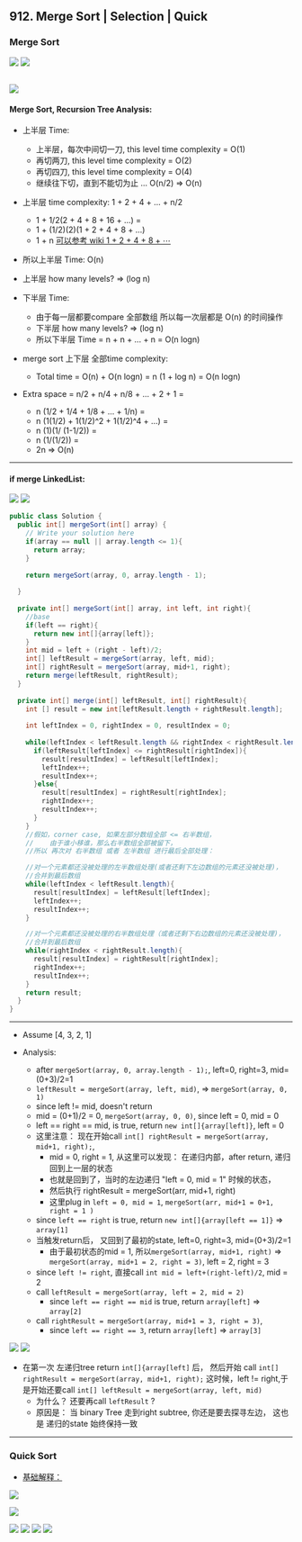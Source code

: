 ## 912. Merge Sort | Selection | Quick

### Merge Sort

![](img/2020-05-05-19-10-31.png)
![](img/2020-05-05-19-10-54.png)

![](img/2020-05-05-19-11-52.png)
---

#### Merge Sort, Recursion Tree Analysis:

- 上半层 Time: 
  - 上半层，每次中间切一刀, this level time complexity = O(1)
  - 再切两刀, this level time complexity = O(2)
  - 再切四刀, this level time complexity = O(4)
  - 继续往下切，直到不能切为止 ...            O(n/2) => O(n)

- 上半层 time complexity: 1 + 2 + 4 + ... + n/2 
  - 1 + 1/2(2 + 4 + 8 + 16 + ...) =
  - 1 + (1/2)(2)(1 + 2 + 4 + 8 + ...)
  - 1 + n          [可以参考 wiki 1 + 2 + 4 + 8 + ⋯](https://en.wikipedia.org/wiki/1_%2B_2_%2B_4_%2B_8_%2B_%E2%8B%AF)

- 所以上半层 Time: O(n)

- 上半层 how many levels? => (log n)


- 下半层 Time:
  - 由于每一层都要compare 全部数组 所以每一次层都是 O(n) 的时间操作
  - 下半层 how many levels? => (log n)
  - 所以下半层 Time = n + n + ... + n = O(n logn)


- merge sort 上下层 全部time complexity:
  - Total time = O(n) + O(n logn) = n (1 + log n) = O(n logn)


- Extra space = n/2 + n/4 + n/8 + ... + 2 + 1 =
  - n (1/2 + 1/4 + 1/8 + ... + 1/n) =
  - n (1(1/2) + 1(1/2)^2 + 1(1/2)^4 + ...) = 
  - n (1)(1/ (1-1/2)) =
  - n (1/(1/2)) =
  - 2n => O(n)

---

#### if merge LinkedList:

![](img/2020-05-05-19-13-00.png)
![](img/2020-05-05-19-13-49.png)

```java
public class Solution {
  public int[] mergeSort(int[] array) {
    // Write your solution here
    if(array == null || array.length <= 1){
      return array;
    }
    
    return mergeSort(array, 0, array.length - 1);
    
  }
  
  private int[] mergeSort(int[] array, int left, int right){
    //base
    if(left == right){
      return new int[]{array[left]};
    }
    int mid = left + (right - left)/2;
    int[] leftResult = mergeSort(array, left, mid);
    int[] rightResult = mergeSort(array, mid+1, right);
    return merge(leftResult, rightResult);
  }
  
  private int[] merge(int[] leftResult, int[] rightResult){
    int [] result = new int[leftResult.length + rightResult.length];
    
    int leftIndex = 0, rightIndex = 0, resultIndex = 0;
    
    while(leftIndex < leftResult.length && rightIndex < rightResult.length){
      if(leftResult[leftIndex] <= rightResult[rightIndex]){
        result[resultIndex] = leftResult[leftIndex];
        leftIndex++;
        resultIndex++;
      }else{
        result[resultIndex] = rightResult[rightIndex];
        rightIndex++;
        resultIndex++;
      }
    }
    //假如，corner case, 如果左部分数组全部 <= 右半数组， 
    //    由于谁小移谁，那么右半数组全部被留下，
    //所以 再次对 右半数组 或者 左半数组 进行最后全部处理：

    //对一个元素都还没被处理的左半数组处理(或者还剩下左边数组的元素还没被处理)，
    //合并到最后数组
    while(leftIndex < leftResult.length){
      result[resultIndex] = leftResult[leftIndex];
      leftIndex++;
      resultIndex++;
    }

    //对一个元素都还没被处理的右半数组处理（或者还剩下右边数组的元素还没被处理)，
    //合并到最后数组
    while(rightIndex < rightResult.length){
      result[resultIndex] = rightResult[rightIndex];
      rightIndex++;
      resultIndex++;
    }
    return result;
  }
}

```
---

- Assume [4, 3, 2, 1]

- Analysis:
  - after `mergeSort(array, 0, array.length - 1);`, left=0, right=3, mid=(0+3)/2=1
  - `leftResult = mergeSort(array, left, mid)`, => `mergeSort(array, 0, 1)`
  - since left != mid, doesn't return 
  - mid = (0+1)/2 = 0, `mergeSort(array, 0, 0)`, since left = 0, mid = 0
  - left == right == mid, is true, return `new int[]{array[left]}`, left = 0
  - 这里注意： 现在开始call `int[] rightResult = mergeSort(array, mid+1, right);`, 
    - mid = 0, right = 1, 从这里可以发现： 在递归内部，after return, 递归回到上一层的状态
    - 也就是回到了，当时的左边递归 "left = 0, mid = 1" 时候的状态，
    - 然后执行 rightResult = mergeSort(arr, mid+1, right) 
    - 这里plug in `left = 0, mid = 1`, `mergeSort(arr, mid+1 = 0+1, right = 1 )`
  - since `left == right` is true, return `new int[]{array[left == 1]}` => `array[1]`
  - 当触发return后， 又回到了最初的state, left=0, right=3, mid=(0+3)/2=1
    - 由于最初状态的mid = 1, 所以`mergeSort(array, mid+1, right)` 
      => `mergeSort(array, mid+1 = 2, right = 3)`, left = 2, right = 3
  - since `left != right`, 直接call `int mid = left+(right-left)/2`, mid = 2
  - call `leftResult = mergeSort(array, left = 2, mid = 2)`
    - since `left == right == mid` is true, return `array[left]` => `array[2]`
  - call `rightResult = mergeSort(array, mid+1 = 3, right = 3)`, 
    - since `left == right == 3`, return `array[left]` => `array[3]`

![](img/2020-06-27-13-34-11.png)
![](img/2020-06-27-13-37-52.png)

- 在第一次 左递归tree return `int[]{array[left]` 后，
  然后开始 call `int[] rightResult = mergeSort(array, mid+1, right);`
  这时候，left != right,于是开始还要call `int[] leftResult = mergeSort(array, left, mid)` 
  - 为什么？ 还要再call `leftResult` ?
  - 原因是： 当 binary Tree 走到right subtree, 你还是要去探寻左边， 这也是
    递归的state 始终保持一致
  

---
### Quick Sort

- [基础解释：](https://novemberfall.github.io/Algorithm-FullStack/csBasic/quickRainbow.html)

![](img/2020-05-08-13-45-55.png)

![](img/2020-05-08-13-46-15.png)

![](img/2020-05-08-01-47-43.png)
![](img/2020-05-08-01-48-11.png)
![](img/2020-05-08-01-51-55.png)
![](img/2020-05-08-15-14-30.png)
